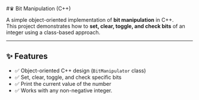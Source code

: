 #♛ Bit Manipulation (C++)

A simple object-oriented implementation of **bit manipulation** in C++.  
This project demonstrates how to **set, clear, toggle, and check bits** of an integer using a class-based approach.

---

## ✨ Features

- ✅ Object-oriented C++ design (`BitManipulator` class)  
- ✅ Set, clear, toggle, and check specific bits  
- ✅ Print the current value of the number  
- ✅ Works with any non-negative integer. 
